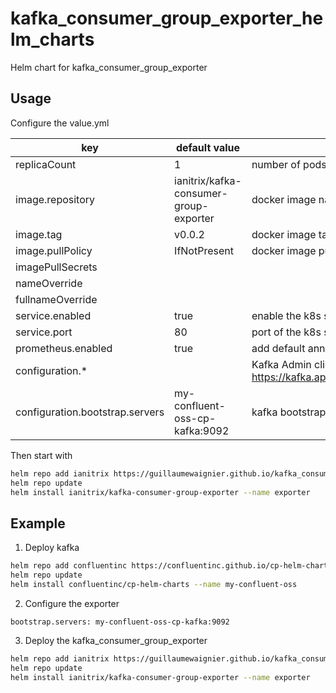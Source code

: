 # kafka_consumer_group_exporter_helm_charts
Helm chart for kafka_consumer_group_exporter

## Usage

Configure the value.yml

| key  | default value  | comment  |
|---|---|---|
|  replicaCount | 1  | number of pods   |
| image.repository  | ianitrix/kafka-consumer-group-exporter  | docker image name |
| image.tag  | v0.0.2  | docker image tag |
| image.pullPolicy  | IfNotPresent  | docker image pull policy |
| imagePullSecrets  |   |   |
| nameOverride  |   |   |
| fullnameOverride  |   |   |
| service.enabled  |  true | enable the k8s service  |
| service.port  | 80  |  port of the k8s service |
| prometheus.enabled  | true  | add default annotations to be scraped by prometheus |
| configuration.*  |   |  Kafka Admin client configuration # See https://kafka.apache.org/documentation/#adminclientconfigs |
| configuration.bootstrap.servers  |  my-confluent-oss-cp-kafka:9092 |  kafka bootstrap servers |


Then start with

```bash
helm repo add ianitrix https://guillaumewaignier.github.io/kafka_consumer_group_exporter_helm_charts/
helm repo update
helm install ianitrix/kafka-consumer-group-exporter --name exporter
```

## Example

1. Deploy kafka

```bash
helm repo add confluentinc https://confluentinc.github.io/cp-helm-charts/
helm repo update
helm install confluentinc/cp-helm-charts --name my-confluent-oss
```

2. Configure the exporter

```properties
bootstrap.servers: my-confluent-oss-cp-kafka:9092
```

3. Deploy the kafka_consumer_group_exporter

```bash
helm repo add ianitrix https://guillaumewaignier.github.io/kafka_consumer_group_exporter_helm_charts/
helm repo update
helm install ianitrix/kafka-consumer-group-exporter --name exporter
```
